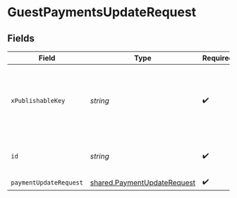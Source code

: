 # GuestPaymentsUpdateRequest


## Fields

| Field                                                                      | Type                                                                       | Required                                                                   | Description                                                                | Example                                                                    |
| -------------------------------------------------------------------------- | -------------------------------------------------------------------------- | -------------------------------------------------------------------------- | -------------------------------------------------------------------------- | -------------------------------------------------------------------------- |
| `xPublishableKey`                                                          | *string*                                                                   | :heavy_check_mark:                                                         | The publicly viewable identifier used to identify a merchant division.     |                                                                            |
| `id`                                                                       | *string*                                                                   | :heavy_check_mark:                                                         | The ID of the guest payment to update                                      | iKv7t5bgt1gg                                                               |
| `paymentUpdateRequest`                                                     | [shared.PaymentUpdateRequest](../../models/shared/paymentupdaterequest.md) | :heavy_check_mark:                                                         | N/A                                                                        |                                                                            |